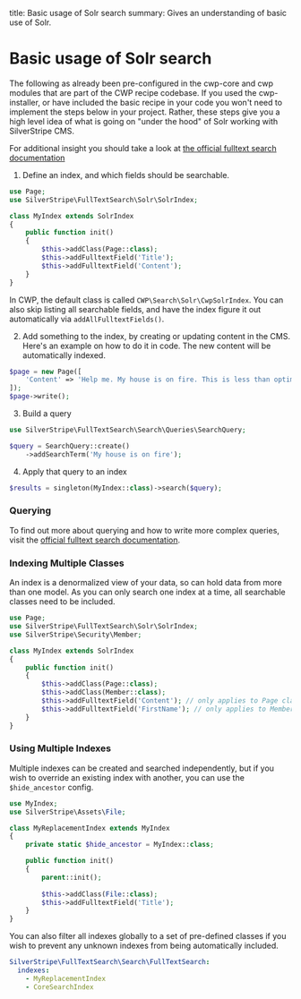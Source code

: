 title: Basic usage of Solr search
summary: Gives an understanding of basic use of Solr.

# Basic usage of Solr search

The following as already been pre-configured in the cwp-core and cwp modules that are part of the CWP recipe codebase.
If you used the cwp-installer, or have included the basic recipe in your code you won't need to implement the steps below in your project.
Rather, these steps give you a high level idea of what is going on "under the hood" of Solr working with SilverStripe CMS.

For additional insight you should take a look at [the official fulltext search documentation](https://github.com/silverstripe/silverstripe-fulltextsearch/blob/master/docs/en/03_configuration.md)

1) Define an index, and which fields should be searchable.

```php
use Page;
use SilverStripe\FullTextSearch\Solr\SolrIndex;

class MyIndex extends SolrIndex
{
    public function init()
    {
        $this->addClass(Page::class);
        $this->addFulltextField('Title');
        $this->addFulltextField('Content');
    }
}
```

In CWP, the default class is called `CWP\Search\Solr\CwpSolrIndex`.
You can also skip listing all searchable fields, and have the index
figure it out automatically via `addAllFulltextFields()`.


2) Add something to the index, by creating or updating content in the CMS.
Here's an example on how to do it in code. The new content will be automatically indexed.

```php
$page = new Page([
    'Content' => 'Help me. My house is on fire. This is less than optimal.'
]);
$page->write();
```

3) Build a query

```php
use SilverStripe\FullTextSearch\Search\Queries\SearchQuery;

$query = SearchQuery::create()
    ->addSearchTerm('My house is on fire');
```

4) Apply that query to an index

```php
$results = singleton(MyIndex::class)->search($query);
```

### Querying

To find out more about querying and how to write more complex queries, visit the [official fulltext search documentation](https://github.com/silverstripe/silverstripe-fulltextsearch/blob/master/docs/en/04_querying.md). 

### Indexing Multiple Classes

An index is a denormalized view of your data, so can hold data from more than one model.
As you can only search one index at a time, all searchable classes need to be included.

```php
use Page;
use SilverStripe\FullTextSearch\Solr\SolrIndex;
use SilverStripe\Security\Member;

class MyIndex extends SolrIndex
{
    public function init()
    {
        $this->addClass(Page::class);
        $this->addClass(Member::class);
        $this->addFulltextField('Content'); // only applies to Page class
        $this->addFulltextField('FirstName'); // only applies to Member class
    }
}
```

### Using Multiple Indexes

Multiple indexes can be created and searched independently, but if you wish to override an existing
index with another, you can use the `$hide_ancestor` config.

```php
use MyIndex;
use SilverStripe\Assets\File;

class MyReplacementIndex extends MyIndex
{
    private static $hide_ancestor = MyIndex::class;

    public function init()
    {
        parent::init();
 
        $this->addClass(File::class);
        $this->addFulltextField('Title');
    }
}
```

You can also filter all indexes globally to a set of pre-defined classes if you wish to 
prevent any unknown indexes from being automatically included.

```yaml
SilverStripe\FullTextSearch\Search\FullTextSearch:
  indexes:
    - MyReplacementIndex
    - CoreSearchIndex
```
